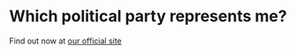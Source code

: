 # Which political party represents me?
Find out now at [our official site](https://edmwer.github.io/whichpoliticalpartysg)